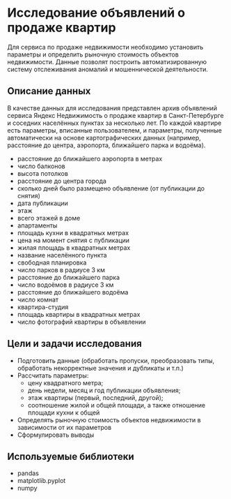 # Исследование объявлений о продаже квартир
Для сервиса по продаже недвижимости необходимо установить параметры и определить рыночную стоимость объектов недвижимости. Данные позволят построить автоматизированную систему отслеживания аномалий и мошеннической деятельности.

## Описание данных
В качестве данных для исследования представлен архив объявлений сервиса Яндекс Недвижимость о продаже квартир в Санкт-Петербурге и соседних населённых пунктах за несколько лет. По каждой квартире есть параметры, вписанные пользователем, и параметры, полученные автоматически на основе картографических данных (например, расстояние до центра, аэропорта, ближайшего парка и водоёма).

- расстояние до ближайшего аэропорта в метрах
- число балконов
- высота потолков
- расстояние до центра города
- сколько дней было размещено объявление (от публикации до снятия)
- дата публикации
- этаж
- всего этажей в доме
- апартаменты
- площадь кухни в квадратных метрах
- цена на момент снятия с публикации
- жилая площадь в квадратных метрах
- название населённого пункта
- свободная планировка
- число парков в радиусе 3 км
- расстояние до ближайшего парка
- число водоёмов в радиусе 3 км
- расстояние до ближайшего водоёма
- число комнат
- квартира-студия
- площадь квартиры в квадратных метрах
- число фотографий квартиры в объявлении

## Цели и задачи исследования
- Подготовить данные (обработать пропуски, преобразовать типы, обработать некорректные значения и дубликаты и т.п.)
- Рассчитать параметры:
  - цену квадратного метра;
  - день недели, месяц и год публикации объявления;
  - этаж квартиры (первый, последний, другой);
  - соотношение жилой и общей площади, а также отношение площади кухни к общей
- Определять рыночную стоимость объектов недвижимости в зависимости от их параметров
- Сформулировать выводы

## Используемые библиотеки
- pandas
- matplotlib.pyplot
- numpy
